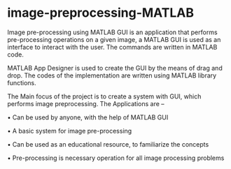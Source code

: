 # image-preprocessing-MATLAB

Image pre-processing using MATLAB GUI is an application that performs pre-processing
operations on a given image, a MATLAB GUI is used as an interface to interact with the
user. The commands are written in MATLAB code.

MATLAB App Designer is used to create the GUI by the means of drag and drop.
The codes of the implementation are written using MATLAB library functions.

The Main focus of the project is to create a system with GUI, which performs image preprocessing.
The Applications are –

• Can be used by anyone, with the help of MATLAB GUI

• A basic system for image pre-processing

• Can be used as an educational resource, to familiarize the concepts

• Pre-processing is necessary operation for all image processing problems
